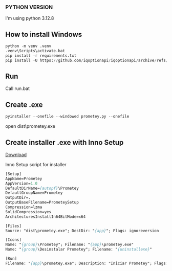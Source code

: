 ### PYTHON VERSION

I'm using python 3.12.8

<div id='howtostart'/>

## How to install Windows

```python
python -m venv .venv
.venv\Scripts\activate.bat
pip install -r requirements.txt
pip install -U https://github.com/iqoptionapi/iqoptionapi/archive/refs/heads/master.zip
```

## Run

Call run.bat

<div id='createexe'/>

## Create .exe

```python
pyinstaller --onefile --windowed prometey.py --onefile
```

open dist\prometey.exe

## Create installer .exe with Inno Setup

[Download](https://jrsoftware.org/isdl.php#stable)

Inno Setup script for installer

```pascal
[Setup]
AppName=Prometey
AppVersion=1.0
DefaultDirName={autopf}\Prometey
DefaultGroupName=Prometey
OutputDir=.
OutputBaseFilename=PrometeySetup
Compression=lzma
SolidCompression=yes
ArchitecturesInstallIn64BitMode=x64

[Files]
Source: "dist\prometey.exe"; DestDir: "{app}"; Flags: ignoreversion

[Icons]
Name: "{group}\Prometey"; Filename: "{app}\prometey.exe"
Name: "{group}\Desinstalar Prometey"; Filename: "{uninstallexe}"

[Run]
Filename: "{app}\prometey.exe"; Description: "Iniciar Prometey"; Flags: nowait postinstall skipifsilent
```
